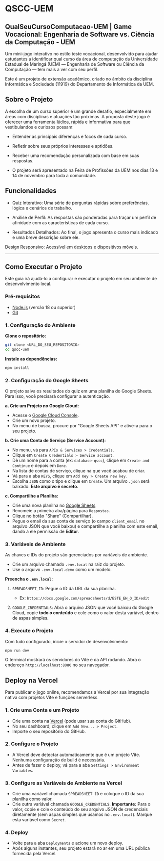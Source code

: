 # **QSCC-UEM**

## QualSeuCursoComputacao-UEM | Game Vocacional: Engenharia de Software vs. Ciência da Computação - UEM
Um mini-jogo interativo no estilo teste vocacional, desenvolvido para ajudar estudantes a identificar qual curso da área de computação da Universidade Estadual de Maringá (UEM) — Engenharia de Software ou Ciência da Computação — tem mais a ver com seu perfil.

Este é um projeto de extensão acadêmico, criado no âmbito da disciplina Informática e Sociedade (11919) do Departamento de Informática da UEM.

## Sobre o Projeto
A escolha de um curso superior é um grande desafio, especialmente em áreas com disciplinas e atuações tão próximas. A proposta deste jogo é oferecer uma ferramenta lúdica, rápida e informativa para que vestibulandos e curiosos possam:

* Entender as principais diferenças e focos de cada curso.

* Refletir sobre seus próprios interesses e aptidões.

* Receber uma recomendação personalizada com base em suas respostas.

* O projeto será apresentado na Feira de Profissões da UEM nos dias 13 e 14 de novembro para toda a comunidade.

## Funcionalidades
- Quiz Interativo: Uma série de perguntas rápidas sobre preferências, lógica e cenários de trabalho.

- Análise de Perfil: As respostas são ponderadas para traçar um perfil de afinidade com as características de cada curso.

- Resultados Detalhados: Ao final, o jogo apresenta o curso mais indicado e uma breve descrição sobre ele.

Design Responsivo: Acessível em desktops e dispositivos móveis.

---

## Como Executar o Projeto

Este guia irá ajudá-lo a configurar e executar o projeto em seu ambiente de desenvolvimento local.

### Pré-requisitos
- [Node.js](https://nodejs.org/) (versão 18 ou superior)
- [Git](https://git-scm.com/)

### 1. Configuração do Ambiente

**Clone o repositório:**
```bash
git clone <URL_DO_SEU_REPOSITORIO>
cd qscc-uem
```

**Instale as dependências:**
```bash
npm install
```

### 2. Configuração do Google Sheets

O projeto salva os resultados do quiz em uma planilha do Google Sheets. Para isso, você precisará configurar a autenticação.

**a. Crie um Projeto no Google Cloud:**
   - Acesse o [Google Cloud Console](https://console.cloud.google.com/).
   - Crie um novo projeto.
   - No menu de busca, procure por "Google Sheets API" e ative-a para o seu projeto.

**b. Crie uma Conta de Serviço (Service Account):**
   - No menu, vá para `APIs & Services > Credentials`.
   - Clique em `Create Credentials > Service account`.
   - Dê um nome para a conta (ex: `database-qscc`), clique em `Create and Continue` e depois em `Done`.
   - Na lista de contas de serviço, clique na que você acabou de criar.
   - Vá para a aba `KEYS`, clique em `Add Key > Create new key`.
   - Escolha `JSON` como o tipo e clique em `Create`. Um arquivo `.json` será baixado. **Este arquivo é secreto.**

**c. Compartilhe a Planilha:**
   - Crie uma nova planilha no [Google Sheets](https://sheets.google.com/).
   - Renomeie a primeira aba/página para `Respostas`.
   - Clique no botão "Share" (Compartilhar).
   - Pegue o email da sua conta de serviço (o campo `client_email` no arquivo JSON que você baixou) e compartilhe a planilha com este email, dando a ele permissão de **Editor**.

### 3. Variáveis de Ambiente

As chaves e IDs do projeto são gerenciados por variáveis de ambiente.

- Crie um arquivo chamado `.env.local` na raiz do projeto.
- Use o arquivo `.env.local.demo` como um modelo.

**Preencha o `.env.local`:**

1.  `SPREADSHEET_ID`: Pegue o ID da URL da sua planilha.
    - Ex: `https://docs.google.com/spreadsheets/d/ESTE_EH_O_ID/edit`

2.  `GOOGLE_CREDENTIALS`: Abra o arquivo JSON que você baixou do Google Cloud, copie **todo o conteúdo** e cole como o valor desta variável, dentro de aspas simples.

### 4. Execute o Projeto

Com tudo configurado, inicie o servidor de desenvolvimento:
```bash
npm run dev
```
O terminal mostrará os servidores do Vite e da API rodando. Abra o endereço `http://localhost:8080` no seu navegador.

## Deploy na Vercel

Para publicar o jogo online, recomendamos a Vercel por sua integração nativa com projetos Vite e funções serverless.

### 1. Crie uma Conta e um Projeto
   - Crie uma conta na [Vercel](https://vercel.com/) (pode usar sua conta do GitHub).
   - No seu dashboard, clique em `Add New... > Project`.
   - Importe o seu repositório do GitHub.

### 2. Configure o Projeto
   - A Vercel deve detectar automaticamente que é um projeto Vite. Nenhuma configuração de build é necessária.
   - Antes de fazer o deploy, vá para a aba `Settings > Environment Variables`.

### 3. Configure as Variáveis de Ambiente na Vercel
   - Crie uma variável chamada `SPREADSHEET_ID` e coloque o ID da sua planilha como valor.
   - Crie outra variável chamada `GOOGLE_CREDENTIALS`. **Importante:** Para o valor, copie e cole o conteúdo do seu arquivo JSON de credenciais diretamente (sem aspas simples que usamos no `.env.local`). Marque esta variável como `Secret`.

### 4. Deploy
   - Volte para a aba `Deployments` e acione um novo deploy.
   - Após alguns instantes, seu projeto estará no ar em uma URL pública fornecida pela Vercel.